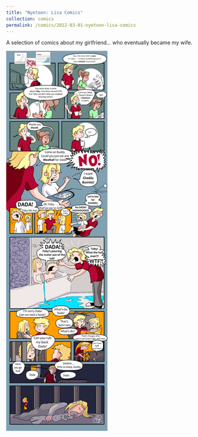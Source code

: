 ```yaml
---
title: "Nyetoon: Lisa Comics"
collection: comics
permalink: /comics/2012-03-01-nyetoon-lisa-comics
---
```

A selection of comics about my girlfriend... who eventually became my wife.

![TobyToon](../images/comics/nyetoon/nyetoon_TobyToon_6.5.20_final-1.png)
